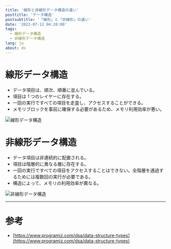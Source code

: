 ```yaml
---
title: '線形と非線形データ構造の違い'
posttitle: 'データ構造'
postsubtitle: '「線形」と「非線形」の違い'
date: '2022-07-12 04:20:00'
tags:
  - 線形データ構造
  - 非線形データ構造
lang: ja
about: ds
---
```


# 線形データ構造

- データ項目は、順次、順番に並んでいる。
- 項目は 1 つのレイヤーに存在する。
- 一回の実行ですべての項目を走査し、アクセスすることができる。
- メモリブロックを事前に確保する必要があるため、メモリ利用効率が悪い。

![線形データ構造](/images/posts/linear-vs-non-linear/ilnear.svg)

# 非線形データ構造

- データ項目は非連続的に配置される。
- 項目は階層的に異なる層に存在する。
- 一回の実行ですべての項目をアクセスすることはできない。全階層を通過するためには複数回の実行が必要である。
- 構造によって、メモリの利用効率が異なる。

![非線形データ構造](/images/posts/linear-vs-non-linear/nonlinear.svg)

---

# 参考

- [https://www.programiz.com/dsa/data-structure-types](https://www.programiz.com/dsa/data-structure-types)
